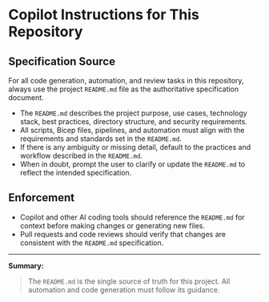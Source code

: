 # Copilot Instructions for This Repository

## Specification Source

For all code generation, automation, and review tasks in this repository, always use the project `README.md` file as the authoritative specification document.

- The `README.md` describes the project purpose, use cases, technology stack, best practices, directory structure, and security requirements.
- All scripts, Bicep files, pipelines, and automation must align with the requirements and standards set in the `README.md`.
- If there is any ambiguity or missing detail, default to the practices and workflow described in the `README.md`.
- When in doubt, prompt the user to clarify or update the `README.md` to reflect the intended specification.

## Enforcement

- Copilot and other AI coding tools should reference the `README.md` for context before making changes or generating new files.
- Pull requests and code reviews should verify that changes are consistent with the `README.md` specification.

---

**Summary:**
> The `README.md` is the single source of truth for this project. All automation and code generation must follow its guidance.

